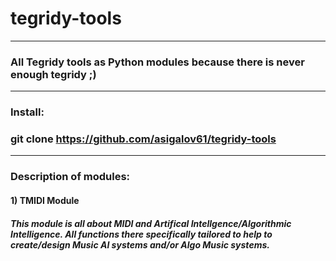 # tegridy-tools

***

### All Tegridy tools as Python modules because there is never enough tegridy ;)

***
### Install:

### git clone https://github.com/asigalov61/tegridy-tools

***
### Description of modules:

#### 1) TMIDI Module
##### This module is all about MIDI and Artifical Intellgence/Algorithmic Intelligence. All functions there specifically tailored to help to create/design Music AI systems and/or Algo Music systems.



